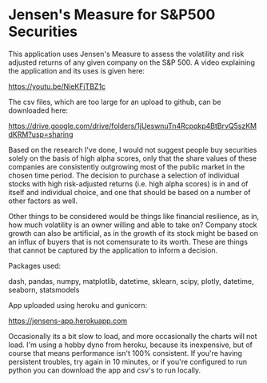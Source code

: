 # Jensen's Measure for S&P500 Securities

This application uses Jensen's Measure to assess the volatility and risk adjusted returns of any given company on the S&P 500. A video explaining the application and its uses is given here:

https://youtu.be/NieKFjTBZ1c

The csv files, which are too large for an upload to github, can be downloaded here:

https://drive.google.com/drive/folders/1jUeswnuTn4Rcpqkp4BtBrvQ5szKMdKRM?usp=sharing


Based on the research I've done, I would not suggest people buy securities solely on the basis of high alpha scores, only that the share values of these companies are consistently outgrowing most of the public market in the chosen time period. The decision to purchase a selection of individual stocks with high risk-adjusted returns (i.e. high alpha scores) is in and of itself and individual choice, and one that should be based on a number of other factors as well. 

Other things to be considered would be things like financial resilience, as in, how much volatility is an owner willing and able to take on? Company stock growth can also be artificial, as in the growth of its stock might be based on an influx of buyers that is not comensurate to its worth. These are things that cannot be captured by the application to inform a decision.


Packages used:

dash,
pandas,
numpy,
matplotlib,
datetime,
sklearn,
scipy,
plotly,
datetime,
seaborn,
statsmodels


App uploaded using heroku and gunicorn:

https://jensens-app.herokuapp.com

Occasionally its a bit slow to load, and more occasionally the charts will not load. I'm using a hobby dyno from heroku, because its inexpensive, but of course that means performance isn't 100% consistent. If you're having persistent troubles, try again in 10 minutes, or if you're configured to run python you can download the app and csv's to run locally. 
